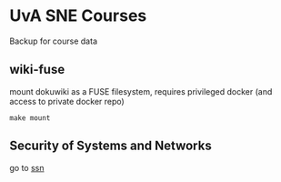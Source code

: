 # UvA SNE Courses

Backup for course data

## wiki-fuse

mount dokuwiki as a FUSE filesystem,
requires privileged docker (and access to private docker repo)

```
make mount
```

## Security of Systems and Networks

go to [ssn](ssn)
